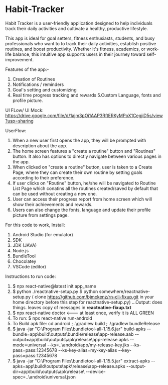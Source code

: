 # Habit-Tracker
Habit Tracker is a user-friendly application designed to help individuals track their daily activities and cultivate a healthy, productive lifestyle.

This app is ideal for goal setters, fitness enthusiasts, students, and busy professionals who want to to track their daily activities, establish positive routines, and boost productivity.                                                                                                                                                                                                Whether it's fitness, academics, or work-life balance, this intuitive app supports users in their journey toward self-improvement.

	
Features of the app:-
1. Creation of Routines
2. Notifications / reminders
3. Goal's setting and customizing
4. Real time progress tracking and rewards
5.Custom Language, fonts and profile picture.

UI FLow/ UI Mock: https://drive.google.com/file/d/1ajm3pOi1AAP3RftERKyMPoX1CegjiD5s/view?usp=sharing

UserFlow:
1. When a new user first opens the app, they will be prompted with description about the app.
2. The home screen features a "create a routine" button and "Routines" button. It also has options to directly navigate between various pages in the app.
3. When clicked on "create a routine" button, user is taken to a Create Page, where they can create their own routine by setting goals according to their preference.
4. If user clicks on "Routine" button, he/she will be navigated to Routine List Page which conatins all the routines created/saved by default that can be used without creating a new one.
5. User can access their progress report from home screen which will show their achievements and rewards.
6. Users can also change the fonts, language and update their profile picture from settings page.

For this code to work, Install:
1. Android Studio (for emulator)
2. SDK
3. JDK (JAVA)
4. Node.js
5. BundleTool
6. Chocolatey
7. VSCode (editor)

Instructions to run code:
1. $ npx react-native@latest init app_name
2. $ python ./reactnative-setup.py $ python somewhere/reactnative-setup.py  ( clone https://github.com/bjmckenz/rn-cli-fixup.git in your home directory before this step for reactnative-setup.py)
...Output: does things. leaves copy of messages in **reactnative-fixup.txt**
3. $ npx react-native doctor <--- at least once, verify it is ALL GREEN
4. To run:
   $ npx react-native run-android
6. To Build apk file:
   cd android ; .\gradlew build ; .\gradlew bundleRelease
7. $ java -jar "C:\Program Files\bundletool-all-1.15.6.jar" build-apks --bundle=app\build\outputs\bundle\release\app-release.aab --output=app\build\outputs\apk\release\app-release.apks --mode=universal --ks=..\android/app/my-release-key.jks --ks-pass=pass:12345678 --ks-key-alias=my-key-alias --key-pass=pass:12345678
8. $ java -jar "C:\Program Files\bundletool-all-1.15.5.jar" extract-apks --apks=app\build\outputs\apk\release\app-release.apks --output-dir=app\build\outputs\apk\release\ --device-spec=..\android\universal.json
